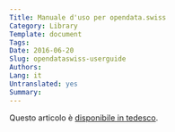 ```yaml
---
Title: Manuale d'uso per opendata.swiss
Category: Library
Template: document
Tags:
Date: 2016-06-20
Slug: opendataswiss-userguide
Authors:
Lang: it
Untranslated: yes
Summary:
---
```


Questo articolo è [disponibile in tedesco](/de/library/opendataswiss-userguide).
